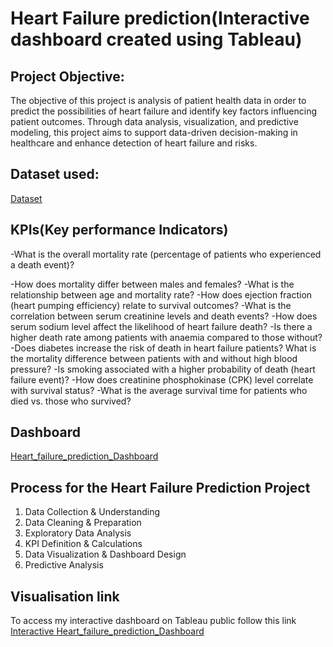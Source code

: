 # Heart Failure prediction(Interactive dashboard created using Tableau)
## Project Objective:
The objective of this project is analysis of patient health data in order to predict the possibilities of heart failure and identify key factors influencing patient outcomes. Through data analysis, visualization, and predictive modeling, this project aims to support data-driven decision-making in healthcare and enhance detection of heart failure and risks.

## Dataset used:
<a href="https://www.kaggle.com/datasets/andrewmvd/heart-failure-clinical-data" target="_blank">Dataset</a>

## KPIs(Key performance Indicators)
-What is the overall mortality rate (percentage of patients who experienced a death event)?

-How does mortality differ between males and females?
-What is the relationship between age and mortality rate?
-How does ejection fraction (heart pumping efficiency) relate to survival outcomes?
-What is the correlation between serum creatinine levels and death events?
-How does serum sodium level affect the likelihood of heart failure death?
-Is there a higher death rate among patients with anaemia compared to those without?
-Does diabetes increase the risk of death in heart failure patients?
What is the mortality difference between patients with and without high blood pressure?
-Is smoking associated with a higher probability of death (heart failure event)?
-How does creatinine phosphokinase (CPK) level correlate with survival status?
-What is the average survival time for patients who died vs. those who survived?

## Dashboard
<a href="https://github.com/HlobisileZulu/Heart_Failure_Prediction/blob/main/Heart_failure_prediction_Dashboard.twb" target="_blank">Heart_failure_prediction_Dashboard</a>

## Process for the Heart Failure Prediction Project

1. Data Collection & Understanding
2. Data Cleaning & Preparation
3. Exploratory Data Analysis 
4. KPI Definition & Calculations
5. Data Visualization & Dashboard Design
6. Predictive Analysis

## Visualisation link
To access my interactive dashboard on Tableau public follow this link <a href="https://public.tableau.com/app/profile/hlobisile.zulu/viz/Heart_failure_prediction_Dashboard/Dashboard1">Interactive Heart_failure_prediction_Dashboard</a>
